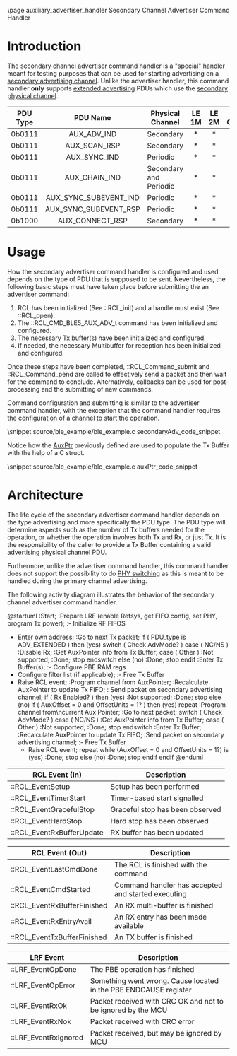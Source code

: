 \page auxiliary_advertiser_handler Secondary Channel Advertiser Command Handler


# Introduction

The secondary channel advertiser command handler is a "special" handler meant for testing purposes that can be used for starting advertising on a [secondary advertising channel](rcl_glossary.html##secondary-advertising-channel). Unlike the advertiser handler, this command handler **only** supports [extended advertising](rcl_glossary.html##extended-advertising) PDUs which use the [secondary physical channel](rcl_glossary.html##secondary-advertising-channel).

| PDU Type |        PDU Name       | Physical Channel       | LE 1M | LE 2M | LE Coded | Currently Supported |
|:--------:|:---------------------:|------------------------|:-----:|:-----:|:--------:|:-------------------:|
|  0b0111  |      AUX_ADV_IND      | Secondary              |   *   |   *   |     *    |          *          |
|  0b0111  |      AUX_SCAN_RSP     | Secondary              |   *   |   *   |     *    |                     |
|  0b0111  |      AUX_SYNC_IND     | Periodic               |   *   |   *   |     *    |                     |
|  0b0111  |     AUX_CHAIN_IND     | Secondary and Periodic |   *   |   *   |     *    |          *          |
|  0b0111  | AUX_SYNC_SUBEVENT_IND | Periodic               |   *   |   *   |     *    |                     |
|  0b0111  | AUX_SYNC_SUBEVENT_RSP | Periodic               |   *   |   *   |     *    |                     |
|  0b1000  |    AUX_CONNECT_RSP    | Secondary              |   *   |   *   |     *    |                     |


# Usage

How the secondary advertiser command handler is configured and used depends on the type of PDU that is supposed to be sent. Nevertheless, the following basic steps must have taken place before submitting the an advertiser command:

1. RCL has been initialized (See ::RCL_init) and a handle must exist (See ::RCL_open).
2. The ::RCL_CMD_BLE5_AUX_ADV_t command has been initialized and configured.
3. The necessary Tx buffer(s) have been initialized and configured.
4. If needed, the necessary Multibuffer for reception has been initialized and configured.

Once these steps have been completed, ::RCL_Command_submit and ::RCL_Command_pend are called to effectively send a packet and then wait for the command to conclude. Alternatively, callbacks can be used for post-processing and the submitting of new commands.

Command configuration and submitting is similar to the advertiser command handler, with the exception that the command handler requires the configuration of a channel to start the operation.

\snippet source/ble_example/ble_example.c secondaryAdv_code_snippet

Notice how the [AuxPtr](rcl_glossary.html##aux-pointer) previously defined are used to populate the Tx Buffer with the help of a C struct.

\snippet source/ble_example/ble_example.c auxPtr_code_snippet

# Architecture

The life cycle of the secondary advertiser command handler depends on the type advertising and more specifically the PDU type. The PDU type will determine aspects such as the number of Tx buffers needed for the operation, or whether the operation involves both Tx and Rx, or just Tx. It is the responsibility of the caller to provide a Tx Buffer containing a valid advertising physical channel PDU.

Furthermore, unlike the advertiser command handler, this command handler does not support the possibility to do [PHY switching](rcl_glossary.html##phy-switching) as this is meant to be handled during the primary channel advertising.

The following activity diagram illustrates the behavior of the secondary channel advertiser command handler.


@startuml
:Start;
:Prepare LRF (enable Refsys, get FIFO
config, set PHY, program Tx power);
:- Initialize RF FIFOS
- Enter own address;
:Go to next Tx packet;
if ( PDU_type is ADV_EXTENDED ) then (yes)
switch ( Check AdvMode? )
  case ( NC/NS )
    :Disable Rx;
    :Get AuxPointer
    info from Tx Buffer;
  case ( Other )
    :Not supported;
    :Done;
    stop
endswitch
else (no)
:Done;
stop
endif
:Enter Tx Buffer(s);
:- Configure PBE RAM regs
- Configure filter list (if applicable);
:- Free Tx Buffer
- Raise RCL event;
:Program channel from AuxPointer;
:Recalculate AuxPointer
to update Tx FIFO;
: Send packet on secondary
advertising channel;
if ( Rx Enabled? ) then (yes)
:Not supported;
:Done;
stop
else (no)
if ( AuxOffset = 0 and OffsetUnits = 1? ) then (yes)
repeat :Program channel from\ncurrent Aux Pointer;
  :Go to next packet;
  switch ( Check AdvMode? )
    case ( NC/NS )
      :Get AuxPointer
      info from Tx Buffer;
    case ( Other )
      :Not supported;
      :Done;
      stop
    endswitch
  :Enter Tx Buffer;
  :Recalculate AuxPointer
  to update Tx FIFO;
  :Send packet on secondary
  advertising channel;
  :- Free Tx Buffer
  - Raise RCL event;
repeat while (AuxOffset = 0 and OffsetUnits = 1?) is (yes)
:Done;
stop
else (no)
:Done;
stop
endif
endif
@enduml


| RCL Event (In)              | Description                     |
|-----------------------------|---------------------------------|
| ::RCL_EventSetup            | Setup has been performed        |
| ::RCL_EventTimerStart       | Timer-based start signalled     |
| ::RCL_EventGracefulStop     | Graceful stop has been observed |
| ::RCL_EventHardStop         | Hard stop has been observed     |
| ::RCL_EventRxBufferUpdate   | RX buffer has been updated      |

| RCL Event (Out)             | Description                                                   |
|-----------------------------|---------------------------------------------------------------|
| ::RCL_EventLastCmdDone      | The RCL is finished with the command                          |
| ::RCL_EventCmdStarted       | Command handler has accepted and started executing            |
| ::RCL_EventRxBufferFinished | An RX multi-buffer is finished                                |
| ::RCL_EventRxEntryAvail     | An RX entry has been made available                           |
| ::RCL_EventTxBufferFinished | An TX buffer is finished                                      |

| LRF Event            | Description                                                       |
|----------------------|-------------------------------------------------------------------|
| ::LRF_EventOpDone    | The PBE operation has finished                                    |
| ::LRF_EventOpError   | Something went wrong. Cause located in the PBE ENDCAUSE register  |
| ::LRF_EventRxOk      | Packet received with CRC OK and not to be ignored by the MCU      |
| ::LRF_EventRxNok     | Packet received with CRC error                                    |
| ::LRF_EventRxIgnored | Packet received, but may be ignored by MCU                        |
